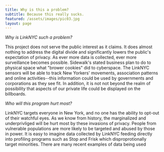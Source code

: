 ```yaml
---
title: Why is this a problem?
subtitle: Because this really sucks. 
featured: /assets/images/pic03.jpg
layout: page
---
```


*Why is LinkNYC such a problem?*

This project does not serve the public interest as it claims. It does almost nothing to address the digital divide and significantly lowers the public's expectation of privacy. As ever more data is collected, ever more surveillance becomes possible. Sidewalk's stated business plan to do to physical space what "brower cookies" did to cyberspace. The LinkNYC sensors will be able to track New Yorkers' movements, association patterns and online activities--this information could be used by governments and corporations as they see fit. In addition, it is not not beyond the realm of possibility that aspects of our private life could be displayed on the billboards. 

*Who will this program hurt most?*

LinkNYC targets everyone in New York, and no one has the ability to opt-out of their watchful eyes. As we know from history, the marginalized and underprivliged will be hurt most by these invasions of privacy. People from vulnerable populations are more likely to be targeted and abused by those in power. It is easy to imagine data collected by LinkNYC feeding directly into profiling programs such as Stop and Frisk which disproprotionally target minorities. There are many recent examples of data being used
